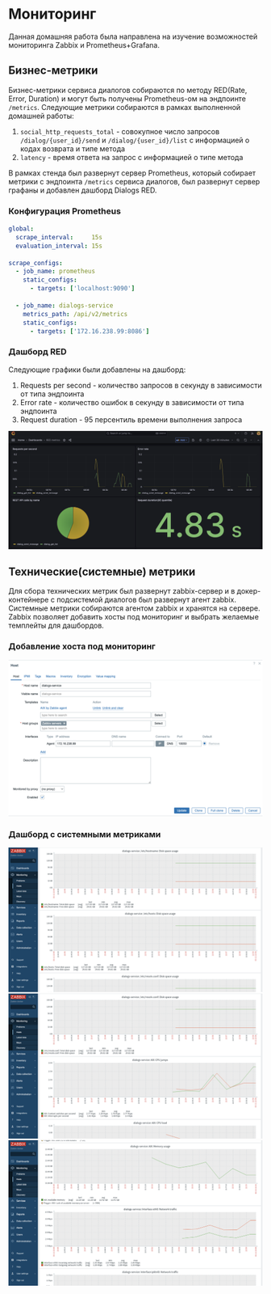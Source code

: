 # Мониторинг  
Данная домашняя работа была направлена на изучение возможностей мониторинга Zabbix и Prometheus+Grafana.

## Бизнес-метрики
Бизнес-метрики сервиса диалогов собираются по методу RED(Rate, Error, Duration) и могут быть получены Prometheus-ом на эндпоинте `/metrics`. Следующие метрики собираются в рамках выполненной домашней работы:
1. `social_http_requests_total` - совокупное число запросов `/dialog/{user_id}/send` и `/dialog/{user_id}/list` с информацией о кодах возврата и типе метода
2. `latency` - время ответа на запрос с информацией о типе метода

В рамках стенда был развернут сервер Prometheus, который собирает метрики с эндпоинта `/metrics` сервиса диалогов, был развернут сервер графаны и добавлен дашборд Dialogs RED. 

### Конфигурация Prometheus

```yaml
global:
  scrape_interval:     15s
  evaluation_interval: 15s

scrape_configs:
  - job_name: prometheus
    static_configs:
      - targets: ['localhost:9090']

  - job_name: dialogs-service
    metrics_path: /api/v2/metrics
    static_configs:
      - targets: ['172.16.238.99:8086']

```

### Дашборд RED

Следующие графики были добавлены на дашборд:
1. Requests per second - количество запросов в секунду в зависимости от типа эндпоинта
2. Error rate - количество ошибок в секунду в зависимости от типа эндпоинта
3. Request duration - 95 персентиль времени выполнения запроса

!["grafana dashboard"](images/monitoring/grafana_dashboard.png )


## Технические(системные) метрики
Для сбора технических метрик был развернут zabbix-сервер и в докер-контейнере с подсистемой диалогов был развернут агент zabbix. Системные метрики собираются агентом zabbix и хранятся на сервере. Zabbix позволяет добавить хосты под мониторинг и выбрать желаемые темплейты для дашбордов.

### Добавление хоста под мониторинг

!["zabbix host"](images/monitoring/zabbix_host.png )

### Дашборд с системными метриками

!["zabbix dashboard 1"](images/monitoring/zabbix_dashboard_1.png )
!["zabbix dashboard 2"](images/monitoring/zabbix_dashboard_2.png )
!["zabbix dashboard 3"](images/monitoring/zabbix_dashboard_3.png )
